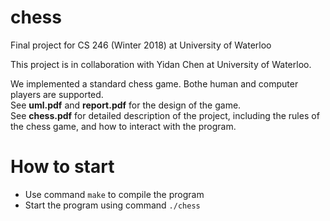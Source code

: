 # chess
Final project for CS 246 (Winter 2018) at University of Waterloo

This project is in collaboration with Yidan Chen at University of Waterloo.

We implemented a standard chess game. Bothe human and computer players are supported. \
See __uml.pdf__ and __report.pdf__ for the design of the game. \
See __chess.pdf__ for detailed description of the project, including the rules of the chess game, and how to interact with the program.

# How to start
* Use command `make` to compile the program
* Start the program using command `./chess`
